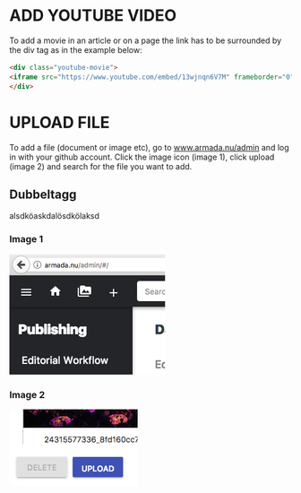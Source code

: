 # ADD YOUTUBE VIDEO
To add a movie in an article or on a page the link has to be surrounded by the div tag as in the example below:

```html
<div class="youtube-movie">
<iframe src="https://www.youtube.com/embed/13wjnqn6V7M" frameborder="0" allowfullscreen></iframe>
</div>
```



# UPLOAD FILE
To add a file (document or image etc), go to www.armada.nu/admin and log in with your github account. Click the image icon (image 1), click upload (image 2) and search for the file you want to add.

## Dubbeltagg
alsdköaskdalösdkölaksd

### Image 1
![screenshot](images/screenShot_searchImage.png)

### Image 2
![screenshot](images/screenShot_uploadImage.png)
